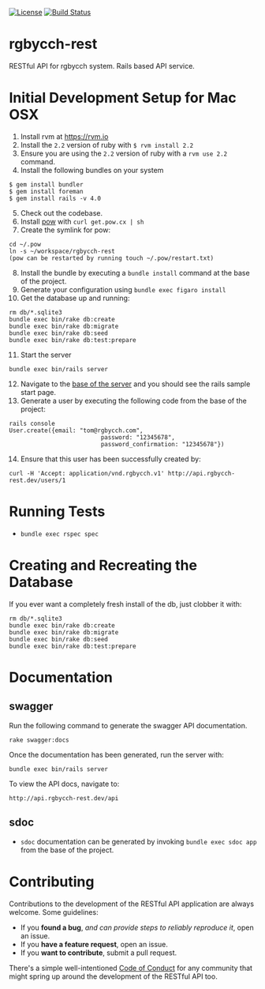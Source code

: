 [![License](http://img.shields.io/badge/license-MIT-green.svg?style=flat)](https://github.com/rgbycch/rgbycch-rest/blob/master/LICENSE)
[![Build Status](https://img.shields.io/travis/rgbycch/rgbycch-rest/master.svg?style=flat)](https://travis-ci.org/rgbycch/rgbycch-rest)
# rgbycch-rest
RESTful API for rgbycch system. Rails based API service.
# Initial Development Setup for Mac OSX
1. Install rvm at https://rvm.io
2. Install the `2.2` version of ruby with ```$ rvm install 2.2```
3. Ensure you are using the `2.2` version of ruby with a ```rvm use 2.2``` command.
4. Install the following bundles on your system
```
$ gem install bundler
$ gem install foreman
$ gem install rails -v 4.0
```
5. Check out the codebase.
6. Install [pow](http://pow.cx) with ```curl get.pow.cx | sh```
7. Create the symlink for pow:
```
cd ~/.pow
ln -s ~/workspace/rgbycch-rest
(pow can be restarted by running touch ~/.pow/restart.txt)
```
8. Install the bundle by executing a ```bundle install``` command at the base of the project.
9. Generate your configuration using ```bundle exec figaro install```
10. Get the database up and running:
```
rm db/*.sqlite3
bundle exec bin/rake db:create
bundle exec bin/rake db:migrate
bundle exec bin/rake db:seed
bundle exec bin/rake db:test:prepare
```
11. Start the server
```
bundle exec bin/rails server
```
12. Navigate to the [base of the server](http://rgbycch-rest.dev) and you should see the rails sample start page.
13. Generate a user by executing the following code from the base of the project:
```
rails console
User.create({email: "tom@rgbycch.com",
                          password: "12345678",
                          password_confirmation: "12345678"})
```
14. Ensure that this user has been successfully created by:
```
curl -H 'Accept: application/vnd.rgbycch.v1' http://api.rgbycch-rest.dev/users/1
```
# Running Tests
- ```bundle exec rspec spec```
# Creating and Recreating the Database
If you ever want a completely fresh install of the db, just clobber it with:
```
rm db/*.sqlite3
bundle exec bin/rake db:create
bundle exec bin/rake db:migrate
bundle exec bin/rake db:seed
bundle exec bin/rake db:test:prepare
```
# Documentation
## swagger
Run the following command to generate the swagger API documentation.
```
rake swagger:docs
```
Once the documentation has been generated, run the server with:
```
bundle exec bin/rails server
```
To view the API docs, navigate to:
```
http://api.rgbycch-rest.dev/api
```
## sdoc
- `sdoc` documentation can be generated by invoking ```bundle exec sdoc app``` from the base of the project.
# Contributing
Contributions to the development of the RESTful API application are always welcome. Some guidelines:
- If you **found a bug**, _and can provide steps to reliably reproduce it_, open an issue.
- If you **have a feature request**, open an issue.
- If you **want to contribute**, submit a pull request.

There's a simple well-intentioned [Code of Conduct](http://contributor-covenant.org/version/1/2/0/code_of_conduct.txt) for any community that might spring up around the development of the RESTful API too.